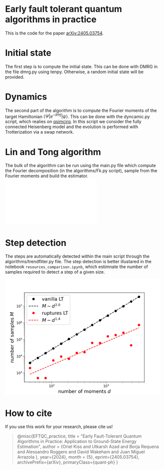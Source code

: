 # Early fault tolerant quantum algorithms in practice
 
This is the code for the paper [arXiv:2405.03754](https://arxiv.org/abs/2405.03754). 

# Initial state

The first step is to compute the initial state. This can be done with DMRG in the file dmrg.py using tenpy. Otherwise, a random initial state will be provided. 

# Dynamics

The second part of the algorithm is to compute the Fourier moments of the target Hamiltonian $\langle \Psi|e^{-iH\tau j}|\psi\rangle$. This can be done with the dyncamic.py script, which realies on [qsimcirq](https://quantumai.google/qsim/tutorials/qsimcirq). In this script we consider the fully connected Heisenberg model and the evolution is performed with Trotterization via a swap network. 

# Lin and Tong algorithm

The bulk of the algorithm can be run using the main.py file which compute the Fourier decomposition (in the algorithms/Fk.py script), sample from the Fourier moments and build the estimator.
![plot](results/ACDF26_10.pdf)
# Step detection

The steps are automatically detected within the main script through the algorithms/trendfliter.py file.  The step detection is better illustared in the notebook `resources_comparison.ipynb`, which estimnate the number of samples required to detect a step of a given size. 

![image](results/resources_comparison.png)

# How to cite 

If you use this work for your research, please cite us! 

> @misc{EFTQC_practice,
title = "Early Fault-Tolerant Quantum Algorithms in Practice: Application to Ground-State Energy Estimation",
author = {Oriel Kiss and Utkarsh Azad and Borja Requena and Alessandro Roggero and David Wakeham and Juan Miguel Arrazola },
     year={2024},
month = {5},
      eprint={2405.03754},
      archivePrefix={arXiv},
      primaryClass={quant-ph}
}
